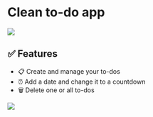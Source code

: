 # Clean to-do app

<img src="https://raw.githubusercontent.com/josua-clp/josua-clp.github.io/main/img/Bildschirmfoto%202024-03-06%20um%2012.45.32.png">


## ✅ Features

- 📋 Create and manage your to-dos
- ⏰ Add a date and change it to a countdown
- 🗑️ Delete one or all to-dos


<img src="[https://raw.githubusercontent.com/josua-clp/josua-clp.github.io/main/img/Bildschirmfoto%202024-03-06%20um%2012.45.32.png](https://raw.githubusercontent.com/josua-clp/josua-clp.github.io/main/img/Bildschirmfoto%202024-03-06%20um%2012.46.37.png)https://raw.githubusercontent.com/josua-clp/josua-clp.github.io/main/img/Bildschirmfoto%202024-03-06%20um%2012.46.37.png">
